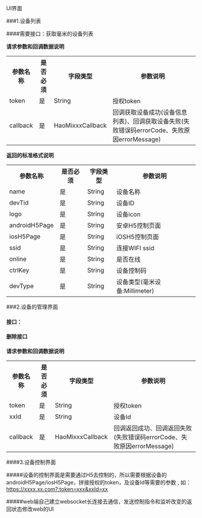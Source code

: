 UI界面

###1.设备列表

####需要接口：获取毫米的设备列表

**请求参数和回调数据说明**

<table width="100%" style="border-spacing: border-collapse: collapse;">
	<tbody>
		<tr>
			<th>参数名称</th>
			<th>是否必须</th>
			<th>字段类型</th>
			<th>参数说明</th>
		</tr>
        <tr>
			<td>token</td>
			<td>是</td>
			<td>String</td>
			<td>授权token</td>
		</tr>
        <tr>
			<td>callback</td>
			<td>是</td>
			<td>HaoMixxxCallback</td>
			<td>回调获取设备成功(设备信息列表)、回调获取设备失败(失败错误码errorCode、失败原因errorMessage)</td>
		</tr>
	</tbody>
</table>

**返回的标准格式说明**

<table width="100%" style="border-spacing: border-collapse: collapse;">
	<tbody>
		<tr>
			<th>参数名称</th>
			<th>是否必须</th>
			<th>字段类型</th>
			<th>参数说明</th>
		</tr>
        <tr>
			<td>name</td>
			<td>是</td>
			<td>String</td>
			<td>设备名称</td>
		</tr>
        <tr>
			<td>devTid</td>
			<td>是</td>
			<td>String</td>
			<td>设备ID</td>
		</tr>
        <tr>
			<td>logo</td>
			<td>是</td>
			<td>String</td>
			<td>设备icon</td>
		</tr>
        <tr>
			<td>androidH5Page</td>
			<td>是</td>
			<td>String</td>
			<td>安卓H5控制页面</td>
		</tr>
        <tr>
			<td>iosH5Page</td>
			<td>是</td>
			<td>String</td>
			<td>iOSH5控制页面</td>
		</tr>
        <tr>
			<td>ssid</td>
			<td>是</td>
			<td>String</td>
			<td>连接WIFI ssid</td>
		</tr>
        <tr>
			<td>online</td>
			<td>是</td>
			<td>String</td>
			<td>是否在线</td>
		</tr>
        <tr>
			<td>ctrlKey</td>
			<td>是</td>
			<td>String</td>
			<td>设备控制码</td>
		</tr>
        <tr>
			<td>devType</td>
			<td>是</td>
			<td>String</td>
			<td>设备类型(毫米设备:Millimeter)</td>
		</tr>
	</tbody>
</table>

###2.设备的管理界面

#### 接口：

#### 删除接口

**请求参数和回调数据说明**

<table width="100%" style="border-spacing: border-collapse: collapse;">
	<tbody>
		<tr>
			<th>参数名称</th>
			<th>是否必须</th>
			<th>字段类型</th>
			<th>参数说明</th>
		</tr>
        <tr>
			<td>token</td>
			<td>是</td>
			<td>String</td>
			<td>授权token</td>
		</tr>
        <tr>
			<td>xxId</td>
			<td>是</td>
			<td>String</td>
			<td>设备Id</td>
		</tr>
        <tr>
			<td>callback</td>
			<td>是</td>
			<td>HaoMixxxCallback</td>
			<td>回调返回成功、回调返回失败(失败错误码errorCode、失败原因errorMessage)</td>
		</tr>
	</tbody>
</table>

####3.设备控制界面

#####设备的控制界面是需要通过H5去控制的，所以需要根据设备的androidH5Page/iosH5Page，拼接授权的token，及设备Id等需要的参数 , 如：https://xxxx.xx.com?:token=xxx&xxId=xx

#####web端自己建立websocket长连接去通信，发送控制指令和监听改变的返回状态修改web的UI